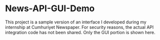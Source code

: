# News-API-GUI-Demo
This project is a sample version of an interface I developed during my internship at Cumhuriyet Newspaper. For security reasons, the actual API integration code has not been shared. Only the GUI portion is shown here.

